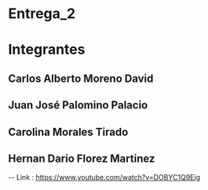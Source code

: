 # Entrega_2

# Integrantes
## Carlos Alberto Moreno David
## Juan José Palomino Palacio
## Carolina Morales Tirado
## Hernan Dario Florez Martinez
-- Link : https://www.youtube.com/watch?v=DOBYC1Q9Eig

